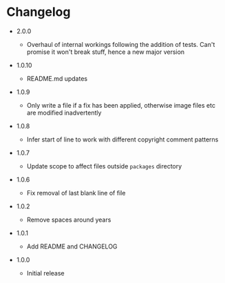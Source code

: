 # Changelog

 - 2.0.0
   - Overhaul of internal workings following the addition of tests. Can't promise it won't break stuff, hence a new major version

 - 1.0.10
   - README.md updates

 - 1.0.9
   - Only write a file if a fix has been applied, otherwise image files etc are modified inadvertently

 - 1.0.8
   - Infer start of line to work with different copyright comment patterns

 - 1.0.7
   - Update scope to affect files outside `packages` directory

 - 1.0.6
   - Fix removal of last blank line of file

 - 1.0.2
   - Remove spaces around years

 - 1.0.1
   - Add README and CHANGELOG

 - 1.0.0
   - Initial release
